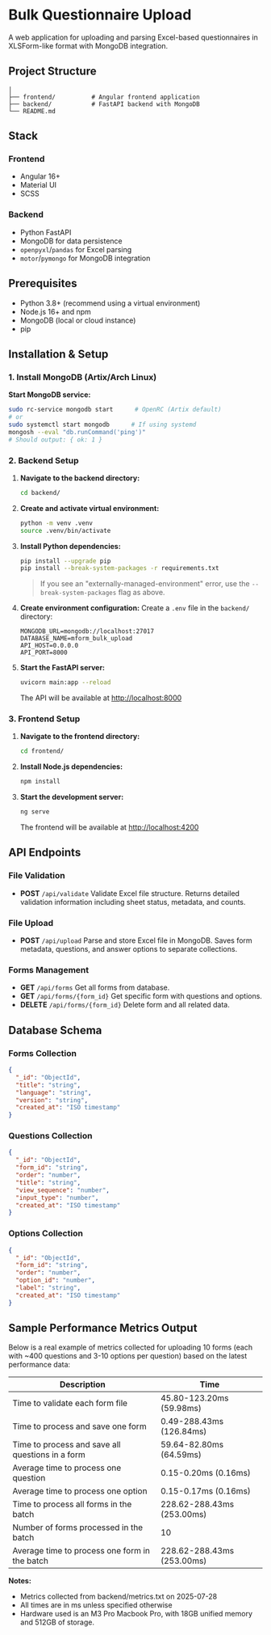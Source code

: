# Bulk Questionnaire Upload

A web application for uploading and parsing Excel-based questionnaires in XLSForm-like format with MongoDB integration.

## Project Structure

```
│
├── frontend/          # Angular frontend application
├── backend/           # FastAPI backend with MongoDB
└── README.md
```

## Stack

### Frontend

- Angular 16+
- Material UI
- SCSS

### Backend

- Python FastAPI
- MongoDB for data persistence
- `openpyxl`/`pandas` for Excel parsing
- `motor`/`pymongo` for MongoDB integration

## Prerequisites

- Python 3.8+ (recommend using a virtual environment)
- Node.js 16+ and npm
- MongoDB (local or cloud instance)
- pip

## Installation & Setup

### 1. Install MongoDB (Artix/Arch Linux)

**Start MongoDB service:**
```bash
sudo rc-service mongodb start      # OpenRC (Artix default)
# or
sudo systemctl start mongodb      # If using systemd
mongosh --eval "db.runCommand('ping')"
# Should output: { ok: 1 }
```

### 2. Backend Setup

1. **Navigate to the backend directory:**
   ```bash
   cd backend/
   ```

2. **Create and activate virtual environment:**
   ```bash
   python -m venv .venv
   source .venv/bin/activate
   ```

3. **Install Python dependencies:**
   ```bash
   pip install --upgrade pip
   pip install --break-system-packages -r requirements.txt
   ```
   > If you see an "externally-managed-environment" error, use the `--break-system-packages` flag as above.

4. **Create environment configuration:**
   Create a `.env` file in the `backend/` directory:
   ```
   MONGODB_URL=mongodb://localhost:27017
   DATABASE_NAME=mform_bulk_upload
   API_HOST=0.0.0.0
   API_PORT=8000
   ```

5. **Start the FastAPI server:**
   ```bash
   uvicorn main:app --reload
   ```

   The API will be available at [http://localhost:8000](http://localhost:8000)

### 3. Frontend Setup

1. **Navigate to the frontend directory:**
   ```bash
   cd frontend/
   ```

2. **Install Node.js dependencies:**
   ```bash
   npm install
   ```

3. **Start the development server:**
   ```bash
   ng serve
   ```

   The frontend will be available at [http://localhost:4200](http://localhost:4200)

## API Endpoints

### File Validation
- **POST** `/api/validate`
  Validate Excel file structure.
  Returns detailed validation information including sheet status, metadata, and counts.

### File Upload
- **POST** `/api/upload`
  Parse and store Excel file in MongoDB.
  Saves form metadata, questions, and answer options to separate collections.

### Forms Management
- **GET** `/api/forms`
  Get all forms from database.
- **GET** `/api/forms/{form_id}`
  Get specific form with questions and options.
- **DELETE** `/api/forms/{form_id}`
  Delete form and all related data.

## Database Schema

### Forms Collection
```json
{
  "_id": "ObjectId",
  "title": "string",
  "language": "string",
  "version": "string",
  "created_at": "ISO timestamp"
}
```

### Questions Collection
```json
{
  "_id": "ObjectId",
  "form_id": "string",
  "order": "number",
  "title": "string",
  "view_sequence": "number",
  "input_type": "number",
  "created_at": "ISO timestamp"
}
```

### Options Collection
```json
{
  "_id": "ObjectId",
  "form_id": "string",
  "order": "number",
  "option_id": "number",
  "label": "string",
  "created_at": "ISO timestamp"
}
```

## Sample Performance Metrics Output

Below is a real example of metrics collected for uploading 10 forms (each with ~400 questions and 3-10 options per question) based on the latest performance data:

| Description                                      | Time                       |
| ------------------------------------------------ | -------------------------- |
| Time to validate each form file                  | 45.80-123.20ms (59.98ms)   |
| Time to process and save one form                | 0.49-288.43ms (126.84ms)   |
| Time to process and save all questions in a form | 59.64-82.80ms (64.59ms)    |
| Average time to process one question             | 0.15-0.20ms (0.16ms)       |
| Average time to process one option               | 0.15-0.17ms (0.16ms)       |
| Time to process all forms in the batch           | 228.62-288.43ms (253.00ms) |
| Number of forms processed in the batch           | 10                         |
| Average time to process one form in the batch    | 228.62-288.43ms (253.00ms) |

**Notes:**

- Metrics collected from backend/metrics.txt on 2025-07-28
- All times are in ms unless specified otherwise
- Hardware used is an M3 Pro Macbook Pro, with 18GB unified memory and 512GB of storage.

